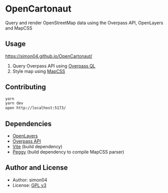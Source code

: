 # OpenCartonaut

Query and render OpenStreetMap data using the Overpass API, OpenLayers and MapCSS

## Usage

https://simon04.github.io/OpenCartonaut/

1. Query Overpass API using [Overpass QL](https://wiki.openstreetmap.org/wiki/Overpass_API/Overpass_QL)
2. Style map using [MapCSS](https://wiki.openstreetmap.org/wiki/MapCSS)

## Contributing

```sh
yarn
yarn dev
open http://localhost:5173/
```

## Dependencies

- [OpenLayers](https://openlayers.org/)
- [Overpass API](https://overpass-api.de/)
- [Vite](https://vitejs.dev/) (build dependency)
- [Peggy](https://peggyjs.org/) (build dependency to compile MapCSS parser)

## Author and License

- Author: simon04
- License: [GPL v3](https://www.gnu.org/licenses/gpl.html)
